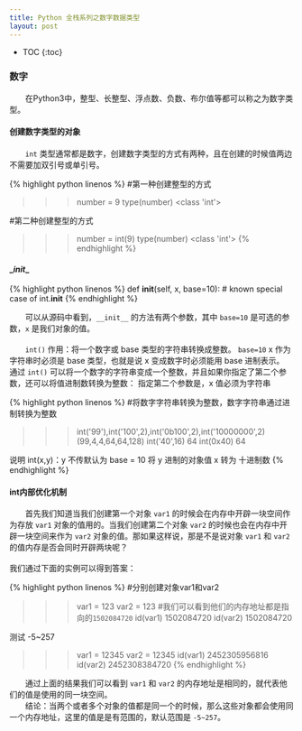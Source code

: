```yaml
---
title: Python 全栈系列之数字数据类型
layout: post
---
```


* TOC
{:toc}

### 数字

　　在Python3中，整型、长整型、浮点数、负数、布尔值等都可以称之为数字类型。  

#### 创建数字类型的对象

　　`int` 类型通常都是数字，创建数字类型的方式有两种，且在创建的时候值两边不需要加双引号或单引号。  

{% highlight python linenos %}
#第一种创建整型的方式
>>> number = 9
>>> type(number)
<class 'int'>

#第二种创建整型的方式
>>> number = int(9)
>>> type(number)
<class 'int'>
{% endhighlight %}

#### \__init__

{% highlight python linenos %}
def __init__(self, x, base=10): # known special case of int.__init__
{% endhighlight %}

　　可以从源码中看到，`__init__` 的方法有两个参数，其中 `base=10` 是可选的参数，`x` 是我们对象的值。  
<br>
　　`int()` 作用：将一个数字或 base 类型的字符串转换成整数。
`base=10` x 作为字符串时必须是 base 类型，也就是说 x 变成数字时必须能用 base 进制表示。
通过 `int()` 可以将一个数字的字符串变成一个整数，并且如果你指定了第二个参数，还可以将值进制数转换为整数：
指定第二个参数是，x 值必须为字符串

{% highlight python linenos %}
#将数字字符串转换为整数，数字字符串通过进制转换为整数
>>> int('99'),int('100',2),int('0b100',2),int('10000000',2)
(99,4,4,64,64,128)
>>> int('40',16)
64
>>> int(0x40)
64

说明
int(x,y)：y 不传默认为 base = 10 
将 y 进制的对象值 x 转为 十进制数
{% endhighlight %}

#### int内部优化机制

　　首先我们知道当我们创建第一个对象 `var1` 的时候会在内存中开辟一块空间作为存放 `var1` 对象的值用的。当我们创建第二个对象 `var2` 的时候也会在内存中开辟一块空间来作为 `var2` 对象的值。那如果这样说，那是不是说对象 `var1` 和 `var2` 的值内存是否会同时开辟两块呢？  
<br>
我们通过下面的实例可以得到答案：

{% highlight python linenos %}
#分别创建对象var1和var2
>>> var1 = 123
>>> var2 = 123
#我们可以看到他们的内存地址都是指向的`1502084720`
>>> id(var1)
1502084720
>>> id(var2)
1502084720

测试 -5~257
>>> var1 = 12345
>>> var2 = 12345
>>> id(var1)
2452305956816
>>> id(var2)
2452308384720
{% endhighlight %}

　　通过上面的结果我们可以看到 `var1` 和 `var2` 的内存地址是相同的，就代表他们的值是使用的同一块空间。  
　　结论：当两个或者多个对象的值都是同一个的时候，那么这些对象都会使用同一个内存地址，这里的值是是有范围的，默认范围是 `-5~257`。  
